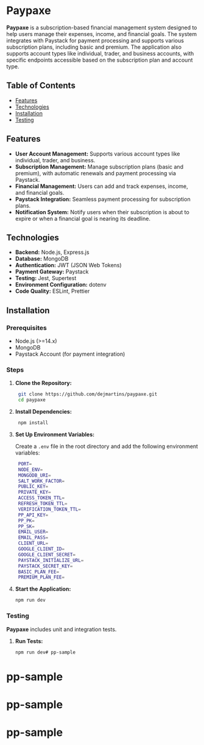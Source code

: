 # Paypaxe

**Paypaxe** is a subscription-based financial management system designed to help users manage their expenses, income, and financial goals. The system integrates with Paystack for payment processing and supports various subscription plans, including basic and premium. The application also supports account types like individual, trader, and business accounts, with specific endpoints accessible based on the subscription plan and account type.

## Table of Contents

- [Features](#features)
- [Technologies](#technologies)
- [Installation](#installation)
- [Testing](#testing)

## Features

- **User Account Management:** Supports various account types like individual, trader, and business.
- **Subscription Management:** Manage subscription plans (basic and premium), with automatic renewals and payment processing via Paystack.
- **Financial Management:** Users can add and track expenses, income, and financial goals.
- **Paystack Integration:** Seamless payment processing for subscription plans.
- **Notification System:** Notify users when their subscription is about to expire or when a financial goal is nearing its deadline.

## Technologies

- **Backend:** Node.js, Express.js
- **Database:** MongoDB
- **Authentication:** JWT (JSON Web Tokens)
- **Payment Gateway:** Paystack
- **Testing:** Jest, Supertest
- **Environment Configuration:** dotenv
- **Code Quality:** ESLint, Prettier

## Installation

### Prerequisites

- Node.js (>=14.x)
- MongoDB
- Paystack Account (for payment integration)

### Steps

1. **Clone the Repository:**

   ```bash
    git clone https://github.com/dejmartins/paypaxe.git
    cd paypaxe

2. **Install Dependencies:**

   ```bash
    npm install
   
3. **Set Up Environment Variables:**

    Create a `.env` file in the root directory and add the following environment variables:

   ```bash
    PORT=
    NODE_ENV=
    MONGODB_URI=
    SALT_WORK_FACTOR=
    PUBLIC_KEY=
    PRIVATE_KEY=
    ACCESS_TOKEN_TTL=
    REFRESH_TOKEN_TTL=
    VERIFICATION_TOKEN_TTL=
    PP_API_KEY=
    PP_PK=
    PP_SK=
    EMAIL_USER=
    EMAIL_PASS=
    CLIENT_URL=
    GOOGLE_CLIENT_ID=
    GOOGLE_CLIENT_SECRET=
    PAYSTACK_INITIALIZE_URL=
    PAYSTACK_SECRET_KEY=
    BASIC_PLAN_FEE=
    PREMIUM_PLAN_FEE=

4. **Start the Application:**

   ```bash
   npm run dev


### Testing

**Paypaxe** includes unit and integration tests.

1. **Run Tests:**

   ```bash
   npm run dev# pp-sample
# pp-sample
# pp-sample
# pp-sample
